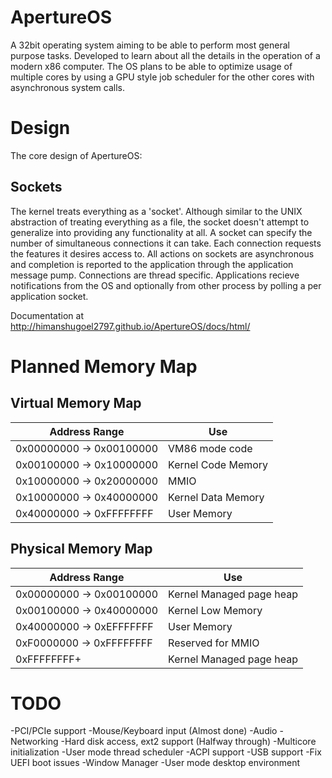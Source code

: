 # ApertureOS
A 32bit operating system aiming to be able to perform most general purpose tasks. Developed to learn about all the details in the operation of a modern x86 computer. The OS plans to be able to optimize usage of multiple cores by using a GPU style job scheduler for the other cores with asynchronous system calls.

# Design
The core design of ApertureOS:

## Sockets
The kernel treats everything as a 'socket'. Although similar to the UNIX abstraction of treating everything as a file, the socket doesn't attempt to generalize into providing any functionality at all. A socket can specify the number of simultaneous connections it can take. Each connection requests the features it desires access to. All actions on sockets are asynchronous and completion is reported to the application through the application message pump. Connections are thread specific. Applications recieve notifications from the OS and optionally from other process by polling a per application socket.

Documentation at http://himanshugoel2797.github.io/ApertureOS/docs/html/

# Planned Memory Map
## Virtual Memory Map

Address Range            | Use
------------------------ | ---------------------
0x00000000 -> 0x00100000 | VM86 mode code
0x00100000 -> 0x10000000 | Kernel Code Memory
0x10000000 -> 0x20000000 | MMIO
0x10000000 -> 0x40000000 | Kernel Data Memory
0x40000000 -> 0xFFFFFFFF | User Memory

## Physical Memory Map

Address Range            | Use
------------------------ | ------------------------
0x00000000 -> 0x00100000 | Kernel Managed page heap
0x00100000 -> 0x40000000 | Kernel Low Memory
0x40000000 -> 0xEFFFFFFF | User Memory
0xF0000000 -> 0xFFFFFFFF | Reserved for MMIO
0xFFFFFFFF+              | Kernel Managed page heap

# TODO
-PCI/PCIe support
-Mouse/Keyboard input (Almost done)
-Audio
-Networking
-Hard disk access, ext2 support (Halfway through)
-Multicore initialization
-User mode thread scheduler
-ACPI support
-USB support
-Fix UEFI boot issues
-Window Manager
-User mode desktop environment
